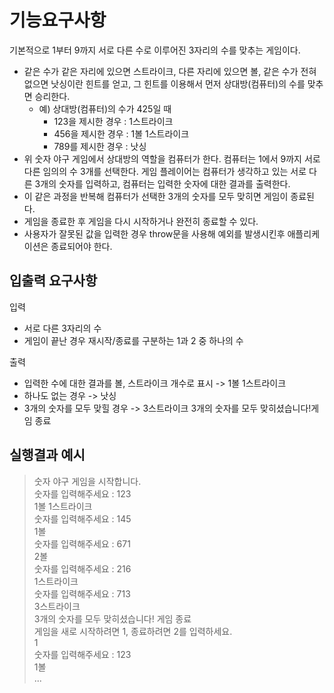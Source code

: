 # 기능요구사항

기본적으로 1부터 9까지 서로 다른 수로 이루어진 3자리의 수를 맞추는 게임이다.

- 같은 수가 같은 자리에 있으면 스트라이크, 다른 자리에 있으면 볼, 같은 수가 전혀 없으면 낫싱이란 힌트를 얻고, 그 힌트를 이용해서 먼저 상대방(컴퓨터)의 수를 맞추면 승리한다.
  - 예) 상대방(컴퓨터)의 수가 425일 때
    - 123을 제시한 경우 : 1스트라이크
    - 456을 제시한 경우 : 1볼 1스트라이크
    - 789를 제시한 경우 : 낫싱
- 위 숫자 야구 게임에서 상대방의 역할을 컴퓨터가 한다. 컴퓨터는 1에서 9까지 서로 다른 임의의 수 3개를 선택한다. 게임 플레이어는 컴퓨터가 생각하고 있는 서로 다른 3개의 숫자를 입력하고, 컴퓨터는 입력한 숫자에 대한 결과를 출력한다.
- 이 같은 과정을 반복해 컴퓨터가 선택한 3개의 숫자를 모두 맞히면 게임이 종료된다.
- 게임을 종료한 후 게임을 다시 시작하거나 완전히 종료할 수 있다.
- 사용자가 잘못된 값을 입력한 경우 throw문을 사용해 예외를 발생시킨후 애플리케이션은 종료되어야 한다.

## 입출력 요구사항

입력

- 서로 다른 3자리의 수
- 게임이 끝난 경우 재시작/종료를 구분하는 1과 2 중 하나의 수

출력

- 입력한 수에 대한 결과를 볼, 스트라이크 개수로 표시
  -> 1볼 1스트라이크
- 하나도 없는 경우 -> 낫싱
- 3개의 숫자를 모두 맞힐 경우
  ->
  3스트라이크
  3개의 숫자를 모두 맞히셨습니다!게임 종료

## 실행결과 예시

> 숫자 야구 게임을 시작합니다.  
> 숫자를 입력해주세요 : 123  
> 1볼 1스트라이크  
> 숫자를 입력해주세요 : 145  
> 1볼  
> 숫자를 입력해주세요 : 671  
> 2볼  
> 숫자를 입력해주세요 : 216  
> 1스트라이크  
> 숫자를 입력해주세요 : 713  
> 3스트라이크  
> 3개의 숫자를 모두 맞히셨습니다! 게임 종료  
> 게임을 새로 시작하려면 1, 종료하려면 2를 입력하세요.  
> 1  
> 숫자를 입력해주세요 : 123  
> 1볼  
> ...
